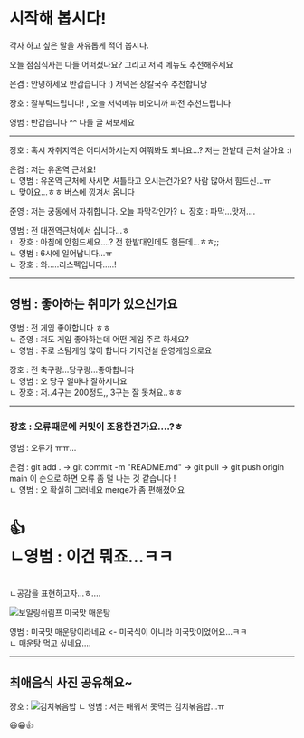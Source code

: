 # 시작해 봅시다!
각자 하고 싶은 말을 자유롭게 적어 봅시다.

오늘 점심식사는 다들 어떠셨나요? 그리고 저녁 메뉴도 추천해주세요

은겸 : 안녕하세요 반갑습니다 :) 저녁은 장칼국수 추천합니당

장호 : 잘부탁드립니다! , 오늘 저녁메뉴 비오니까 파전 추천드립니다

영범 : 반갑습니다 ^^ 다들 글 써보세요

---
장호 : 혹시 자취지역은 어디서하시는지 여쭤봐도 되나요...? 
       저는 한밭대 근처 살아요 :)

은겸 : 저는 유온역 근처요!
        <br>ㄴ 영범 : 유온역 근처에 사시면 셔틀타고 오시는건가요? 사람 많아서 힘드신...ㅠ
        <br>ㄴ 맞아요...ㅎㅎ 버스에 낑겨서 옵니다

준영 : 저는 궁동에서 자취합니다. 오늘 파막각인가?
        ㄴ 장호 : 파막...맛저....

영범 : 전 대전역근처에서 삽니다...ㅎ
        <br>ㄴ 장호 : 아침에 안힘드세요....? 전 한밭대인데도 힘든데...ㅎㅎ;;
                <br> ㄴ 영범 : 6시에 일어납니다...ㅠ
                <br> ㄴ 장호 : 와.....리스펙입니다.....!

---
## 영범 : 좋아하는 취미가 있으신가요
영범 : 전 게임 좋아합니다 ㅎㅎ
<br> ㄴ 준영 : 저도 게임 좋아하는데 어떤 게임 주로 하세요?
<br> ㄴ 영범 : 주로 스팀게임 많이 합니다 기지건설 운영게임으로요

장호 : 전 축구랑...당구랑...좋아합니다
        <br> ㄴ 영범 : 오 당구 얼마나 잘하시나요
        <br> ㄴ 장호 : 저..4구는 200정도,, 3구는 잘 못쳐요..ㅎㅎ 

---
### 장호 : 오류때문에 커밋이 조용한건가요....?ㅎ

영범 : 오류가 ㅠㅠ...

은겸 : git add . -> git commit -m "README.md" -> git pull -> git push origin main 이 순으로 하면 오류 좀 덜 나는 것 같습니다 !
<br>ㄴ 영범 : 오 확실히 그러네요 merge가 좀 편해졌어요

# :+1: <br> ㄴ영범 : 이건 뭐죠...ㅋㅋ
<br> ㄴ공감을 표현하고자...ㅎ....

![보일링쉬림프 미국맛 매운탕](https://naverpa-phinf.pstatic.net/MjAyMjExMzBfMjU5/MDAxNjY5ODAwODk2OTY3._UZCA3eSCURy7aiThgKdjQFE8JJD624CC2w22w-tGjQg.sDPD-CiQ1lZT4TkgGeT7xdxswNZmtqmWWypqH0oRDgsg.JPEG/84561651_16698008969573291072031956060306.jpg)

영범 : 미국맛 매운탕이라네요 <- 미국식이 아니라 미국맛이었어요...ㅋㅋ
  <br>ㄴ 매운탕 먹고 싶네요....

---
## 최애음식 사진 공유해요~

장호 : ![김치볶음밥](https://mblogthumb-phinf.pstatic.net/MjAyMDA4MDJfNTAg/MDAxNTk2MzQzNjI3NzY5.9UeH-co5TMi4z_SppO8fzJeL0qPBud80IbylKvgs-a8g.BOgPOYHa9Vyhz0A-0JrMdkULkn-9Sw6WZWWRnBTHC3Qg.JPEG.baby0817/KIMEWMCID_CHUAL100.jpg?type=w800)
ㄴ 영범 : 저는 매워서 못먹는 김치볶음밥...ㅠ
  
😃😁👍
